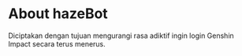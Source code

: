 # About hazeBot
Diciptakan dengan tujuan mengurangi rasa adiktif ingin login Genshin Impact secara terus menerus.
